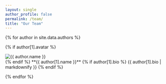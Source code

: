 ```yaml
---
layout: single
author_profile: false
permalink: /team/
title: "Our Team"
---
```


{% for author in site.data.authors %}
<p>
{% if author[1].avatar %}
<div class="author__avatar">
<img src="{{ author.avatar }}" alt="{{ author.name }}" itemprop="image">    
</div>
{% endif %}
**{{ author[1].name }}**
{% if author[1].bio %}
{{ author[1].bio | markdownify }}
{% endif %}    
<p>
{% endfor %}

